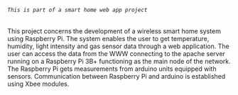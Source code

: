 ###### `This is part of a smart home web app project`

This project concerns the development of a wireless smart home system using Raspberry Pi.
The system enables the user to get temperature, humidity,  light intensity and gas sensor data through a web application.
The user can access the data from the WWW connecting to the apache server running on a Raspberry Pi 3B+ functioning as 
the main node of the network. The Raspberry Pi gets measurements from arduino units equipped with sensors. 
Communication between Raspberry Pi and arduino is established using Xbee modules. 